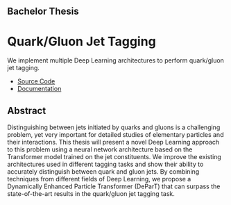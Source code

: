 ## Bachelor Thesis
# Quark/Gluon Jet Tagging 
We implement multiple Deep Learning architectures to perform quark/gluon jet tagging.

 - [Source Code](https://github.com/jansam123/JIDENN)
 - [Documentation](https://jansam.wieno.sk/JIDENN/)

## Abstract
Distinguishing between jets initiated by quarks and gluons is a challenging problem, yet very important for detailed studies of elementary particles and their interactions.
This thesis will present a novel Deep Learning approach to this problem using a neural network architecture based on the Transformer model trained on the jet constituents.
We improve the existing architectures used in different tagging tasks and show their ability to accurately distinguish between quark and gluon jets.
By combining techniques from different fields of Deep Learning, we propose a Dynamically Enhanced Particle Transformer (DeParT) that can surpass the state-of-the-art results in the quark/gluon jet tagging task.

